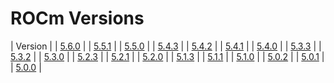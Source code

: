 # ROCm Versions

| Version |
| [5.6.0](https://rocm.docs.amd.com/en/docs-5.6.0/) |
| [5.5.1](https://rocm.docs.amd.com/en/docs-5.5.1/) |
| [5.5.0](https://rocm.docs.amd.com/en/docs-5.5.0/) |
| [5.4.3](https://rocm.docs.amd.com/en/docs-5.4.3/) |
| [5.4.2](https://rocm.docs.amd.com/en/docs-5.4.2/) |
| [5.4.1](https://rocm.docs.amd.com/en/docs-5.4.1/) |
| [5.4.0](https://rocm.docs.amd.com/en/docs-5.4.0/) |
| [5.3.3](https://rocm.docs.amd.com/en/docs-5.3.3/) |
| [5.3.2](https://rocm.docs.amd.com/en/docs-5.3.2/) |
| [5.3.0](https://rocm.docs.amd.com/en/docs-5.3.0/) |
| [5.2.3](https://rocm.docs.amd.com/en/docs-5.2.3/) |
| [5.2.1](https://rocm.docs.amd.com/en/docs-5.2.1/) |
| [5.2.0](https://rocm.docs.amd.com/en/docs-5.2.0/) |
| [5.1.3](https://rocm.docs.amd.com/en/docs-5.1.3/) |
| [5.1.1](https://rocm.docs.amd.com/en/docs-5.1.1/) |
| [5.1.0](https://rocm.docs.amd.com/en/docs-5.1.0/) |
| [5.0.2](https://rocm.docs.amd.com/en/docs-5.0.2/) |
| [5.0.1](https://rocm.docs.amd.com/en/docs-5.0.1/) |
| [5.0.0](https://rocm.docs.amd.com/en/docs-5.0.0/) |

